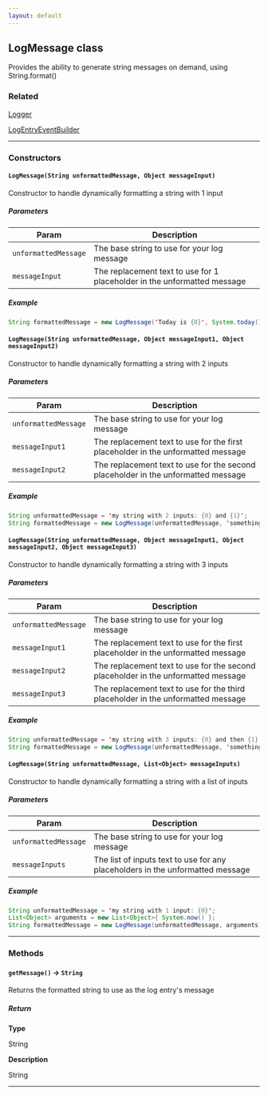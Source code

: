 ```yaml
---
layout: default
---
```

## LogMessage class

Provides the ability to generate string messages on demand, using String.format()

### Related

[Logger](nebula-logger-docs/logger-engine/Logger.md)


[LogEntryEventBuilder](nebula-logger-docs/logger-engine/LogEntryEventBuilder.md)

---
### Constructors
#### `LogMessage(String unformattedMessage, Object messageInput)`

 Constructor to handle dynamically formatting a string with 1 input
##### Parameters
|Param|Description|
|-----|-----------|
|`unformattedMessage` |  The base string to use for your log message |
|`messageInput` |        The replacement text to use for 1 placeholder in the unformatted message |

##### Example
```java
String formattedMessage = new LogMessage('Today is {0}', System.today()).getMessage();
```

#### `LogMessage(String unformattedMessage, Object messageInput1, Object messageInput2)`

 Constructor to handle dynamically formatting a string with 2 inputs
##### Parameters
|Param|Description|
|-----|-----------|
|`unformattedMessage` |  The base string to use for your log message |
|`messageInput1` |        The replacement text to use for the first placeholder in the unformatted message |
|`messageInput2` |        The replacement text to use for the second placeholder in the unformatted message |

##### Example
```java
String unformattedMessage = 'my string with 2 inputs: {0} and {1}';
String formattedMessage = new LogMessage(unformattedMessage, 'something', 'something else').getMessage();
```

#### `LogMessage(String unformattedMessage, Object messageInput1, Object messageInput2, Object messageInput3)`

 Constructor to handle dynamically formatting a string with 3 inputs
##### Parameters
|Param|Description|
|-----|-----------|
|`unformattedMessage` |  The base string to use for your log message |
|`messageInput1` |        The replacement text to use for the first placeholder in the unformatted message |
|`messageInput2` |        The replacement text to use for the second placeholder in the unformatted message |
|`messageInput3` |        The replacement text to use for the third placeholder in the unformatted message |

##### Example
```java
String unformattedMessage = 'my string with 3 inputs: {0} and then {1} and finally {2}';
String formattedMessage = new LogMessage(unformattedMessage, 'something', 'something else', 'one more').getMessage();
```

#### `LogMessage(String unformattedMessage, List<Object> messageInputs)`

 Constructor to handle dynamically formatting a string with a list of inputs
##### Parameters
|Param|Description|
|-----|-----------|
|`unformattedMessage` |  The base string to use for your log message |
|`messageInputs` |        The list of inputs text to use for any placeholders in the unformatted message |

##### Example
```java
String unformattedMessage = 'my string with 1 input: {0}';
List<Object> arguments = new List<Object>{ System.now() };
String formattedMessage = new LogMessage(unformattedMessage, arguments).getMessage();
```

---
### Methods
#### `getMessage()` → `String`

 Returns the formatted string to use as the log entry's message

##### Return

**Type**

String

**Description**

String

---
